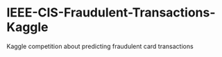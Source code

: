 # IEEE-CIS-Fraudulent-Transactions-Kaggle
Kaggle competition about predicting fraudulent card transactions
